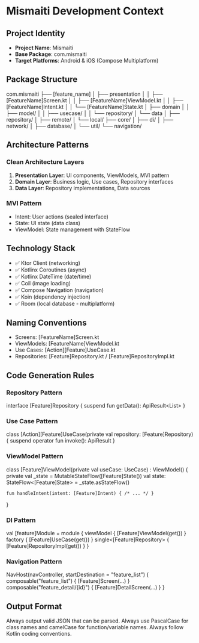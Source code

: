 # Mismaiti Development Context

## Project Identity
- **Project Name**: Mismaiti
- **Base Package**: com.mismaiti
- **Target Platforms**: Android & iOS (Compose Multiplatform)

## Package Structure
com.mismaiti
├── [feature_name]
│   ├── presentation
│   │   ├── [FeatureName]Screen.kt
│   │   ├── [FeatureName]ViewModel.kt
│   │   ├── [FeatureName]Intent.kt
│   │   └── [FeatureName]State.kt
│   ├── domain
│   │   ├── model/
│   │   ├── usecase/
│   │   └── repository/
│   └── data
│       ├── repository/
│       ├── remote/
│       └── local/
├── core/
│   ├── di/
│   ├── network/
│   ├── database/
│   └── util/
└── navigation/

## Architecture Patterns

### Clean Architecture Layers
1. **Presentation Layer**: UI components, ViewModels, MVI pattern
2. **Domain Layer**: Business logic, Use cases, Repository interfaces
3. **Data Layer**: Repository implementations, Data sources

### MVI Pattern
- Intent: User actions (sealed interface)
- State: UI state (data class)
- ViewModel: State management with StateFlow

## Technology Stack
- ✅ Ktor Client (networking)
- ✅ Kotlinx Coroutines (async)
- ✅ Kotlinx DateTime (date/time)
- ✅ Coil (image loading)
- ✅ Compose Navigation (navigation)
- ✅ Koin (dependency injection)
- ✅ Room (local database - multiplatform)

## Naming Conventions
- Screens: [FeatureName]Screen.kt
- ViewModels: [FeatureName]ViewModel.kt
- Use Cases: [Action][Feature]UseCase.kt
- Repositories: [Feature]Repository.kt / [Feature]RepositoryImpl.kt

## Code Generation Rules

### Repository Pattern
interface [Feature]Repository {
suspend fun getData(): ApiResult<List<Entity>>
}

### Use Case Pattern
class [Action][Feature]UseCase(private val repository: [Feature]Repository) {
suspend operator fun invoke(): ApiResult<ReturnType>
}

### ViewModel Pattern
class [Feature]ViewModel(private val useCase: UseCase) : ViewModel() {
private val _state = MutableStateFlow([Feature]State())
val state: StateFlow<[Feature]State> = _state.asStateFlow()

    fun handleIntent(intent: [Feature]Intent) { /* ... */ }
}

### DI Pattern
val [feature]Module = module {
viewModel { [Feature]ViewModel(get()) }
factory { [Feature]UseCase(get()) }
single<[Feature]Repository> { [Feature]RepositoryImpl(get()) }
}

### Navigation Pattern
NavHost(navController, startDestination = "feature_list") {
composable("feature_list") { [Feature]Screen(...) }
composable("feature_detail/{id}") { [Feature]DetailScreen(...) }
}

## Output Format
Always output valid JSON that can be parsed.
Always use PascalCase for class names and camelCase for function/variable names.
Always follow Kotlin coding conventions.